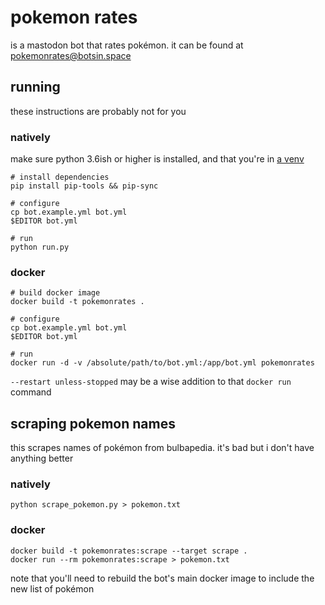 # pokemon rates

is a mastodon bot that rates pokémon. it can be found at [pokemonrates@botsin.space](https://botsin.space/@pokemonrates)

## running

these instructions are probably not for you

### natively

make sure python 3.6ish or higher is installed, and that you're in [a venv](https://docs.python.org/3.10/library/venv.html)

```
# install dependencies
pip install pip-tools && pip-sync

# configure
cp bot.example.yml bot.yml
$EDITOR bot.yml

# run
python run.py
```

### docker

```
# build docker image
docker build -t pokemonrates .

# configure
cp bot.example.yml bot.yml
$EDITOR bot.yml

# run
docker run -d -v /absolute/path/to/bot.yml:/app/bot.yml pokemonrates
```

`--restart unless-stopped` may be a wise addition to that `docker run` command

## scraping pokemon names

this scrapes names of pokémon from bulbapedia. it's bad but i don't have anything better

### natively

```
python scrape_pokemon.py > pokemon.txt
```

### docker

```
docker build -t pokemonrates:scrape --target scrape .
docker run --rm pokemonrates:scrape > pokemon.txt
```

note that you'll need to rebuild the bot's main docker image to include the new list of pokémon
